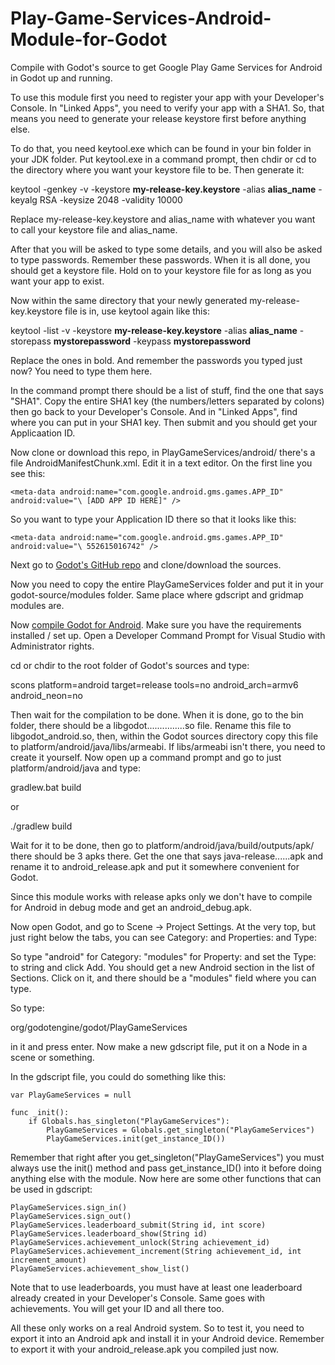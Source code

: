 # Play-Game-Services-Android-Module-for-Godot
Compile with Godot's source to get Google Play Game Services for Android in Godot up and running.

To use this module first you need to register your app with your Developer's Console. In "Linked Apps", you need to verify your app with a SHA1. So, that means you need to generate your release keystore first before anything else.

To do that, you need keytool.exe which can be found in your bin folder in your JDK folder. Put keytool.exe in a command prompt, then chdir or cd to the directory where you want your keystore file to be. Then generate it:

keytool -genkey -v -keystore **my-release-key.keystore** -alias **alias_name** -keyalg RSA -keysize 2048 -validity 10000

Replace my-release-key.keystore and alias_name with whatever you want to call your keystore file and alias_name.

After that you will be asked to type some details, and you will also be asked to type passwords. Remember these passwords. When it is all done, you should get a keystore file. Hold on to your keystore file for as long as you want your app to exist.

Now within the same directory that your newly generated my-release-key.keystore file is in, use keytool again like this:

keytool -list -v -keystore **my-release-key.keystore** -alias **alias_name** -storepass **mystorepassword** -keypass **mystorepassword**

Replace the ones in bold. And remember the passwords you typed just now? You need to type them here.

In the command prompt there should be a list of stuff, find the one that says "SHA1". Copy the entire SHA1 key (the numbers/letters separated by colons) then go back to your Developer's Console. And in "Linked Apps", find where you can put in your SHA1 key. Then submit and you should get your Applicaation ID.

Now clone or download this repo, in PlayGameServices/android/ there's a file AndroidManifestChunk.xml. Edit it in a text editor. On the first line you see this:

`<meta-data android:name="com.google.android.gms.games.APP_ID" android:value="\ [ADD APP ID HERE]" />`

So you want to type your Application ID there so that it looks like this:

`<meta-data android:name="com.google.android.gms.games.APP_ID" android:value="\ 552615016742" />`

Next go to [Godot's GitHub repo](https://github.com/godotengine/godot) and clone/download the sources.

Now you need to copy the entire PlayGameServices folder and put it in your godot-source/modules folder. Same place where gdscript and gridmap modules are. 

Now [compile Godot for Android](http://docs.godotengine.org/en/latest/reference/compiling_for_android.html). Make sure you have the requirements installed / set up. Open a Developer Command Prompt for Visual Studio with Administrator rights.

cd or chdir to the root folder of Godot's sources and type:

scons platform=android target=release tools=no android_arch=armv6 android_neon=no

Then wait for the compilation to be done. When it is done, go to the bin folder, there should be a libgodot...............so file. Rename this file to libgodot_android.so, then, within the Godot sources directory copy this file to platform/android/java/libs/armeabi. If libs/armeabi isn't there, you need to create it yourself. Now open up a command prompt and go to just platform/android/java and type:

gradlew.bat build

or

./gradlew build

Wait for it to be done, then go to platform/android/java/build/outputs/apk/ there should be 3 apks there. Get the one that says java-release......apk and rename it to android_release.apk and put it somewhere convenient for Godot.

Since this module works with release apks only we don't have to compile for Android in debug mode and get an android_debug.apk.

Now open Godot, and go to Scene -> Project Settings. At the very top, but just right below the tabs, you can see Category: and Properties: and Type:

So type "android" for Category: "modules" for Property: and set the Type: to string and click Add. You should get a new Android section in the list of Sections. Click on it, and there should be a "modules" field where you can type.

So type:

org/godotengine/godot/PlayGameServices 

in it and press enter. Now make a new gdscript file, put it on a Node in a scene or something.

In the gdscript file, you could do something like this:

```
var PlayGameServices = null

func _init():
	if Globals.has_singleton("PlayGameServices"):
		PlayGameServices = Globals.get_singleton("PlayGameServices")
		PlayGameServices.init(get_instance_ID())
```

Remember that right after you get_singleton("PlayGameServices") you must always use the init() method and pass get_instance_ID() into it before doing anything else with the module. Now here are some other functions that can be used in gdscript:

```
PlayGameServices.sign_in() 
PlayGameServices.sign_out()
PlayGameServices.leaderboard_submit(String id, int score)
PlayGameServices.leaderboard_show(String id)
PlayGameServices.achievement_unlock(String achievement_id)
PlayGameServices.achievement_increment(String achievement_id, int increment_amount)
PlayGameServices.achievement_show_list()
```

Note that to use leaderboards, you must have at least one leaderboard already created in your Developer's Console. Same goes with achievements. You will get your ID and all there too.

All these only works on a real Android system. So to test it, you need to export it into an Android apk and install it in your Android device. Remember to export it with your android_release.apk you compiled just now.